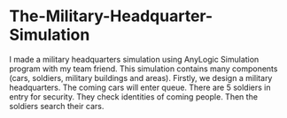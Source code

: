 # The-Military-Headquarter-Simulation

I made a military headquarters simulation using AnyLogic Simulation program with my team friend. This simulation contains many components (cars, soldiers, military buildings and areas). Firstly, we design a military headquarters. The coming cars will enter queue. There are 5 soldiers in entry for security. They check identities of coming people. Then the soldiers search their cars.
